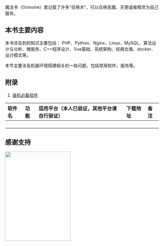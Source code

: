 魔法书（Grimoire）里记载了许多“召唤术”，可以召唤恶魔、天使或者精灵为自己服务。

## 本书主要内容
本书涉及到的知识主要包括：
PHP、Python、Nginx、Linux、MySQL、算法设计与分析、微服务、C++程序设计、Vue基础、系统架构、经典文摘、docker、设计模式等。

本节主要涉及机器环境搭建相关的一些问题，包括常用软件，服务等。

## 附录

1. [装机必备软件](xxxx)

| 软件名 | 功能 | 适用平台（本人已验证，其他平台请自行验证） | 下载地址 | 备注 |
| :--- | :--- | :--- | :--- | :--- |
|  |  |  |  |  |
|  |  |  |  |  |
|  |  |  |  |  |
|  |  |  |  |  |








## 感谢支持
<img src="https://leunggeorge.github.io/src_img/donate-shou-kuan.png" width="214" height="292">